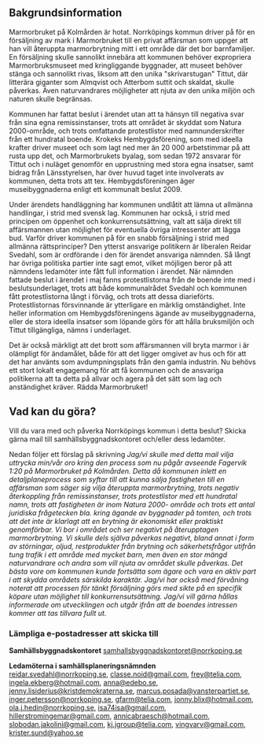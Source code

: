 ## Bakgrundsinformation
Marmorbruket på Kolmården är hotat. Norrköpings kommun driver på för en försäljning
av mark i Marmorbruket till en privat affärsman som uppger att han vill återuppta
marmorbrytning mitt i ett område där det bor barnfamiljer. En försäljning skulle sannolikt
innebära att kommunen behöver expropriera Marmorbruksmuseet med kringliggande
byggnader, att museet behöver stänga och sannolikt rivas, liksom att den unika
&quot;skrivarstugan&quot; Tittut, där litterära giganter som Almqvist och Atterbom suttit och skaldat,
skulle påverkas. Även naturvandrares möjligheter att njuta av den unika miljön och
naturen skulle begränsas.

Kommunen har fattat beslut i ärendet utan att ta hänsyn till negativa svar från sina egna
remissinstanser, trots att området är skyddat som Natura 2000-område, och trots
omfattande protestlistor med namnunderskrifter från ett hundratal boende. Krokeks
Hembygdsförening, som med ideella krafter driver museet och som lagt ned mer än 20
000 arbetstimmar på att rusta upp det, och Marmorbrukets byalag, som sedan 1972
ansvarar för Tittut och i nuläget genomför en upprustning med stora egna insatser, samt
bidrag från Länsstyrelsen, har över huvud taget inte involverats av kommunen, detta
trots att tex. Hembygdsföreningen äger museibyggnaderna enligt ett kommunalt beslut
2009.

Under ärendets handläggning har kommunen undlåtit att lämna ut allmänna handlingar, i
strid med svensk lag. Kommunen har också, i strid med principen om öppenhet och
konkurrensutsättning, valt att sälja direkt till affärsmannen utan möjlighet för eventuella
övriga intressenter att lägga bud. Varför driver kommunen på för en snabb försäljning i
strid med allmänna rättsprinciper? Den ytterst ansvarige politikern är liberalen Reidar
Svedahl, som är ordförande i den för ärendet ansvariga nämnden. Så långt har övriga
politiska partier inte sagt emot, vilket möjligen beror på att nämndens ledamöter inte fått
full information i ärendet. När nämnden fattade beslut i ärendet i maj fanns protestlistorna
från de boende inte med i beslutsunderlaget, trots att både kommunalrådet Svedahl och
kommunen fått protestlistorna långt i förväg, och trots att dessa diarieförts.
Protestlistornas försvinnande är ytterligare en märklig omständighet. Inte heller
information om Hembygdsföreningens ägande av museibyggnaderna, eller de stora
ideella insatser som löpande görs för att hålla bruksmiljön och Tittut tillgängliga, nämns i
underlaget.

Det är också märkligt att det brott som affärsmannen vill bryta marmor i är olämpligt för
ändamålet, både för att det ligger omgivet av hus och för att det har använts som
avdumpningsplats från den gamla industrin. Nu behövs ett stort lokalt engagemang för
att få kommunen och de ansvariga politikerna att ta detta på allvar och agera på det sätt
som lag och anständighet kräver. Rädda Marmorbruket!

## Vad kan du göra?
Vill du vara med och påverka Norrköpings kommun i detta beslut? Skicka gärna mail till samhällsbyggnadskontoret och/eller dess ledamöter.

Nedan följer ett förslag på skrivning
_Jag/vi skulle med detta mail vilja uttrycka min/vår oro kring den process som nu pågår
avseende Fagervik 1:20 på Marmorbruket på Kolmården. Detta då kommunen inlett en
detaljplaneprocess som syftar till att kunna sälja fastigheten till en affärsman som säger
sig vilja återuppta marmorbrytning, trots negativ återkoppling från remissinstanser, trots
protestlistor med ett hundratal namn, trots att fastigheten är inom Natura 2000- område
och trots ett antal juridiska frågetecken bla. kring ägande av byggnader på tomten, och
trots att det inte är klarlagt att en brytning är ekonomiskt eller praktiskt genomförbar. Vi
bor i området och ser negativt på återupptagen marmorbrytning. Vi skulle dels själva
påverkas negativt, bland annat i form av störningar, oljud, restprodukter från brytning och
säkerhetsfrågor utifrån tung trafik i ett område med mycket barn, men även en stor
mängd naturvandrare och andra som vill njuta av området skulle påverkas. Det bästa
vore om kommunen kunde fortsätta som ägare och vara en aktiv part i att skydda
områdets särskilda karaktär. Jag/vi har också med förvåning noterat att processen för
tänkt försäljning görs med sikte på en specifik köpare utan möjlighet till
konkurrensutsättning.
Jag/vi vill gärna hållas informerade om utvecklingen och utgår ifrån att de boendes
intressen kommer att tas tillvara fullt ut._

### Lämpliga e-postadresser att skicka till
**Samhällsbyggnadskontoret**
samhallsbyggnadskontoret@norrkoping.se

**Ledamöterna i samhällsplaneringsnämnden**
reidar.svedahl@norrkoping.se,
classe.noid@gmail.com,
frey@telia.com,
ingela.ekberg@hotmail.com,
anna@edebo.se,
jenny.lisiderius@kristdemokraterna.se,
marcus.posada@vansterpartiet.se,
inger.petersson@norrkoping.se,
gfarm@telia.com,
jonny.blix@hotmail.com,
ola.j.hedin@norrkoping.se,
isa74isa@gmail.com,
hillerstromingemar@gmail.com,
annicabraesch@hotmail.com,
slobodan.jakolini@gmail.com,
kj.jgroup@telia.com,
vingvarv@gmail.com,
krister.sund@yahoo.se  


